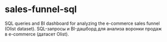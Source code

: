 # sales-funnel-sql
SQL queries and BI dashboard for analyzing the e-commerce sales funnel (Olist dataset).
SQL-запросы и BI-дашборд для анализа воронки продаж в e-commerce (датасет Olist).
